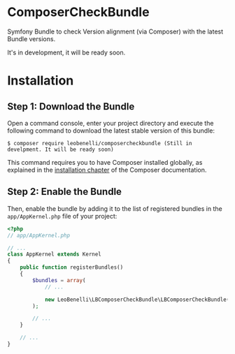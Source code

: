 ComposerCheckBundle
==========================

Symfony Bundle to check Version alignment (via Composer) with the latest Bundle versions.

It's in development, it will be ready soon.

Installation
============

Step 1: Download the Bundle
---------------------------

Open a command console, enter your project directory and execute the
following command to download the latest stable version of this bundle:

```console
$ composer require leobenelli/composercheckbundle (Still in develpment. It will be ready soon)
```

This command requires you to have Composer installed globally, as explained
in the [installation chapter](https://getcomposer.org/doc/00-intro.md)
of the Composer documentation.

Step 2: Enable the Bundle
-------------------------

Then, enable the bundle by adding it to the list of registered bundles
in the `app/AppKernel.php` file of your project:

```php
<?php
// app/AppKernel.php

// ...
class AppKernel extends Kernel
{
    public function registerBundles()
    {
        $bundles = array(
            // ...

            new LeoBenelli\LBComposerCheckBundle\LBComposerCheckBundle(),
        );

        // ...
    }

    // ...
}
```